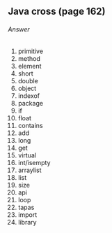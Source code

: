 ## Java cross (page 162)
###### Answer

1. primitive
2. method
3. element
4. short
5. double
6. object
7. indexof
8. package
9. if
10. float
11. contains
12. add
13. long
14. get
15. virtual
16. int/isempty
17. arraylist
18. list
19. size
20. api
21. loop
22. tapas
23. import
24. library

